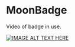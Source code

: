 # MoonBadge
Video of badge in use.

[![IMAGE ALT TEXT HERE](https://img.youtube.com/vi/tleFrNa_Yb8/0.jpg)](https://www.youtube.com/watch?v=tleFrNa_Yb8)

